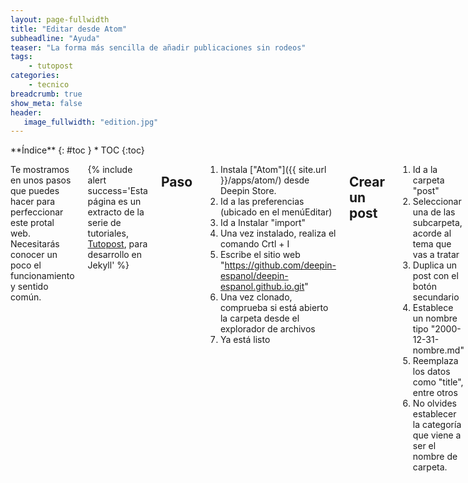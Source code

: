 ```yaml
---
layout: page-fullwidth
title: "Editar desde Atom"
subheadline: "Ayuda"
teaser: "La forma más sencilla de añadir publicaciones sin rodeos"
tags:
    - tutopost
categories:
    - tecnico
breadcrumb: true
show_meta: false
header:
   image_fullwidth: "edition.jpg"
---
```

<div class="row">
<div class="medium-4 medium-push-8 columns" markdown="1">
<div class="panel radius" markdown="1">
**Índice**
{: #toc }
*  TOC
{:toc}
</div>
</div><!-- /.medium-4.columns -->

<div class="medium-8 medium-pull-4 columns" markdown="1">

Te mostramos en unos pasos que puedes hacer para perfeccionar este protal web. Necesitarás conocer un poco el funcionamiento y sentido común.

{% include alert success='Esta página es un extracto de la serie de tutoriales, <a href="/tutopost">Tutopost</a>, para desarrollo en Jekyll' %}

## Paso

1. Instala ["Atom"]({{ site.url }}/apps/atom/) desde Deepin Store.
2. Id a las preferencias (ubicado en el menúEditar)
3. Id a Instalar "import"
4. Una vez instalado, realiza el comando Crtl + I
5. Escribe el sitio web "https://github.com/deepin-espanol/deepin-espanol.github.io.git"
6. Una vez clonado, comprueba si está abierto la carpeta desde el explorador de archivos
7. Ya está listo

## Crear un post

1. Id a la carpeta "post"
2. Seleccionar una de las subcarpeta, acorde al tema que vas a tratar
3. Duplica un post con el botón secundario
4. Establece un nombre tipo "2000-12-31-nombre.md"
5. Reemplaza los datos como "title", entre otros
6. No olvides establecer la categoría que viene a ser el nombre de carpeta.

## Añadir una imagen
1. Selcciona la carpeta "images"
2. Ir a la opción "show in file manager"
3. Añade una imagen (solo imágenes ligeras)

## Realizar un cambios

1. Marca los cambios (stages) abriendo el panel git (desde Packages).
2. Marca a todos (Stage all)
3. Añade una descripción.
4. Haz commit.

## Sincronizar
Para enviar cambios:
1. Id al icono de la flecha arriba (en la parte inferior).
2. Selecciona Push.

Para recibir cambios:
1. Id al icono de la flecha arriba (en la parte inferior).
2. Selecciona Pull.

## Imágenes

<div class="row">
    <div class="medium-12 columns t30">
    <img src="{{ site.urlimg }}atom.png" alt="">
    </div><!-- /.medium-4.columns -->
</div>
<div class="row">
    <div class="medium-12 columns t30">
    <img src="{{ site.urlimg }}import.png" alt="">
    </div><!-- /.medium-4.columns -->
</div>

## Lectura adicionales
* ["Git en Atom"]({{ site.url }}/tips/gitatom/)


</div><!-- /.medium-8.columns -->
</div><!-- /.row -->
